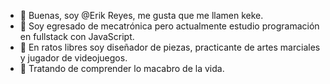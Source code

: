 - 👋 Buenas, soy @Erik Reyes, me gusta que me llamen keke.
- 👀 Soy egresado de mecatrónica pero actualmente estudio programación en fullstack con JavaScript.
- 🌱 En ratos libres soy diseñador de piezas, practicante de artes marciales y jugador de videojuegos.
- 💞️ Tratando de comprender lo macabro de la vida.


<!---
Kekekingg/Kekekingg is a ✨ special ✨ repository because its `README.md` (this file) appears on your GitHub profile.
You can click the Preview link to take a look at your changes.
--->
